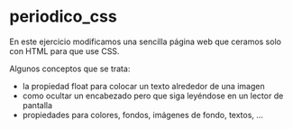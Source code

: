 # periodico_css
En este ejercicio modificamos una sencilla página web que ceramos solo con HTML para que use CSS.

Algunos conceptos que se trata:
- la propiedad float para colocar un texto alrededor de una imagen
- como ocultar un encabezado pero que siga leyéndose en un lector de pantalla
- propiedades para colores, fondos, imágenes de fondo, textos, ...
  

